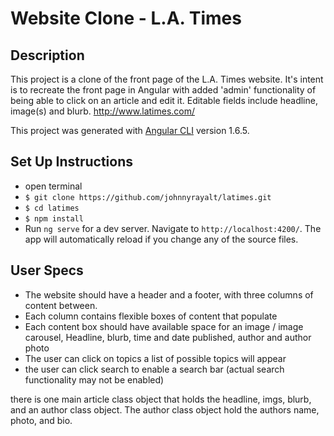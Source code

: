 # Website Clone - L.A. Times
## Description

This project is a clone of the front page of the L.A. Times website. It's intent is to recreate the front page in Angular with added 'admin' functionality of being able to click on an article and edit it. Editable fields include headline, image(s) and blurb.
http://www.latimes.com/

This project was generated with [Angular CLI](https://github.com/angular/angular-cli) version 1.6.5.

## Set Up Instructions

* open terminal
* `$ git clone https://github.com/johnnyrayalt/latimes.git`
* `$ cd latimes`
* `$ npm install`
* Run `ng serve` for a dev server. Navigate to `http://localhost:4200/`. The app will automatically reload if you change any of the source files.

## User Specs
* The website should have a header and a footer, with three columns of content between.
* Each column contains flexible boxes of content that populate
* Each content box should have available space for an image / image carousel, Headline, blurb, time and date published, author and author photo
* The user can click on topics a list of possible topics will appear
* the user can click search to enable a search bar (actual search functionality may not be enabled)

there is one main article class object that holds the headline, imgs, blurb, and an author class object. The author class object hold the authors name, photo, and bio.
